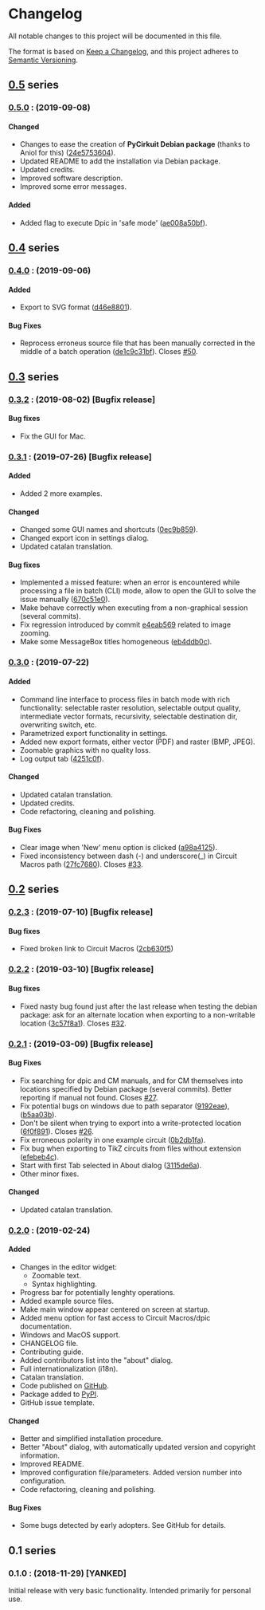 # Changelog
All notable changes to this project will be documented in this file.

The format is based on [Keep a Changelog](https://keepachangelog.com/en/1.0.0/),
and this project adheres to [Semantic Versioning](https://semver.org/spec/v2.0.0.html).

## [0.5](https://github.com/orestesmas/pycirkuit/compare/v0.4.0..v0.5.0) series
### [0.5.0](https://github.com/orestesmas/pycirkuit/compare/v0.3.2..v0.4.0) : (2019-09-08)
#### Changed
- Changes to ease the creation of **PyCirkuit Debian package** (thanks to Aniol for this) ([24e5753604](https://github.com/orestesmas/pycirkuit/commit/24e5753604)).
- Updated README to add the installation via Debian package.
- Updated credits.
- Improved software description.
- Improved some error messages.
#### Added
- Added flag to execute Dpic in 'safe mode' ([ae008a50bf](https://github.com/orestesmas/pycirkuit/commit/ae008a50bf)).

## [0.4](https://github.com/orestesmas/pycirkuit/compare/v0.3.2..v0.4.0) series
<a name="0.4.0"></a>
### [0.4.0](https://github.com/orestesmas/pycirkuit/compare/v0.3.2..v0.4.0) : (2019-09-06)
#### Added
- Export to SVG format ([d46e8801](https://github.com/orestesmas/pycirkuit/commit/d46e8801)).
#### Bug Fixes
- Reprocess erroneus source file that has been manually corrected in the middle of a batch operation ([de1c9c31bf](https://github.com/orestesmas/pycirkuit/commit/de1c9c31bf)). Closes [#50](https://github.com/orestesmas/pycirkuit/issues/50).

## [0.3](https://github.com/orestesmas/pycirkuit/compare/v0.2.3..v0.3.2) series
<a name="0.3.2"></a>
### [0.3.2](https://github.com/orestesmas/pycirkuit/compare/v0.3.1..v0.3.2) : (2019-08-02) [Bugfix release]
#### Bug fixes
- Fix the GUI for Mac.
<a name="0.3.1"></a>
### [0.3.1](https://github.com/orestesmas/pycirkuit/compare/v0.3.0..v0.3.1) : (2019-07-26) [Bugfix release]
#### Added
- Added 2 more examples.
#### Changed
- Changed some GUI names and shortcuts ([0ec9b859](https://github.com/orestesmas/pycirkuit/commit/0ec9b859)).
- Changed export icon in settings dialog.
- Updated catalan translation.
#### Bug fixes
- Implemented a missed feature: when an error is encountered while processing a file in batch (CLI) mode, allow to open the GUI to solve the issue manually ([670c51e0](https://github.com/orestesmas/pycirkuit/commit/670c51e0)).
- Make behave correctly when executing from a non-graphical session (several commits).
- Fix regression introduced by commit [e4eab569](https://github.com/orestesmas/pycirkuit/commit/e4eab569) related to image zooming.
- Make some MessageBox titles homogeneous ([eb4ddb0c](https://github.com/orestesmas/pycirkuit/commit/eb4ddb0c)).
<a name="0.3.0"></a>
### [0.3.0](https://github.com/orestesmas/pycirkuit/compare/v0.2.3..v0.3.0) : (2019-07-22)
#### Added
- Command line interface to process files in batch mode with rich functionality: selectable raster resolution, selectable output quality, intermediate vector formats, recursivity, selectable destination dir, overwriting switch, etc.
- Parametrized export functionality in settings.
- Added new export formats, either vector (PDF) and raster (BMP, JPEG).
- Zoomable graphics with no quality loss.
- Log output tab ([4251c0f](https://github.com/orestesmas/pycirkuit/commit/4251c0f)).
#### Changed
- Updated catalan translation.
- Updated credits.
- Code refactoring, cleaning and polishing.
#### Bug Fixes
- Clear image when 'New' menu option is clicked ([a98a4125](https://github.com/orestesmas/pycirkuit/commit/a98a4125)).
- Fixed inconsistency between dash (-) and underscore(_) in Circuit Macros path ([27fc7680](https://github.com/orestesmas/pycirkuit/commit/27fc7680)). Closes [#33](https://github.com/orestesmas/pycirkuit/issues/33).

## [0.2](https://github.com/orestesmas/pycirkuit/compare/v0.2.0..v0.2.3) series
### [0.2.3](https://github.com/orestesmas/pycirkuit/compare/v0.2.2..v0.2.3) : (2019-07-10) [Bugfix release]
#### Bug fixes
- Fixed broken link to Circuit Macros ([2cb630f5](https://github.com/orestesmas/pycirkuit/commit/2cb630f5))
### [0.2.2](https://github.com/orestesmas/pycirkuit/compare/v0.2.1..v0.2.2) : (2019-03-10) [Bugfix release]
#### Bug fixes
- Fixed nasty bug found just after the last release when testing the debian package: ask for an alternate location when exporting to a non-writable location ([3c57f8a1](https://github.com/orestesmas/pycirkuit/commit/3c57f8a1)). Closes [#32](https://github.com/orestesmas/pycirkuit/issues/32).
<a name="0.2.1"></a>
### [0.2.1](https://github.com/orestesmas/pycirkuit/compare/v0.2.0..v0.2.1) : (2019-03-09) [Bugfix release]
#### Bug Fixes 
- Fix searching for dpic and CM manuals, and for CM themselves into locations specified by Debian package (several commits). Better reporting if manual not found. Closes [#27](https://github.com/orestesmas/pycirkuit/issues/27).
- Fix potential bugs on windows due to path separator ([9192eae](https://github.com/orestesmas/pycirkuit/commit/9192eae)), ([b5aa03b](https://github.com/orestesmas/pycirkuit/commit/b5aa03b)).
- Don't be silent when trying to export into a write-protected location ([6f0f891](https://github.com/orestesmas/pycirkuit/commit/6f0f891)). Closes [#26](https://github.com/orestesmas/pycirkuit/issues/26).
- Fix erroneous polarity in one example circuit ([0b2db1fa](https://github.com/orestesmas/pycirkuit/commit/0b2db1fa)).
- Fix bug when exporting to TikZ circuits from files without extension ([efebeb4c](https://github.com/orestesmas/pycirkuit/commit/efebeb4c)).
- Start with first Tab selected in About dialog ([3115de6a](https://github.com/orestesmas/pycirkuit/commit/3115de6a)).
- Other minor fixes.
#### Changed
- Updated catalan translation.
<a name="0.2.0"></a>
### [0.2.0](https://github.com/orestesmas/pycirkuit/compare/v0.1..v0.2.0) : (2019-02-24)
#### Added
- Changes in the editor widget:
    - Zoomable text.
    - Syntax highlighting.
- Progress bar for potentially lenghty operations.
- Added example source files.
- Make main window appear centered on screen at startup.
- Added menu option for fast access to Circuit Macros/dpic documentation.
- Windows and MacOS support.
- CHANGELOG file.
- Contributing guide.
- Added contributors list into the "about" dialog.
- Full internationalization (i18n).
- Catalan translation.
- Code published on [GitHub](https://github.com/orestesmas/pycirkuit).
- Package added to [PyPI](https://pypi.org/project/pycirkuit/).
- GitHub issue template.

#### Changed
- Better and simplified installation procedure.
- Better "About" dialog, with automatically updated version and copyright information.
- Improved README.
- Improved configuration file/parameters. Added version number into configuration.
- Code refactoring, cleaning and polishing.

#### Bug Fixes
- Some bugs detected by early adopters. See GitHub for details.

## 0.1 series
<a name="0.1.0"></a>
### 0.1.0 : (2018-11-29) [YANKED]
Initial release with very basic functionality. Intended primarily for personal use.
